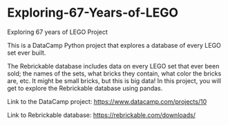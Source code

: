 # Exploring-67-Years-of-LEGO
Exploring 67 years of LEGO Project

This is a DataCamp Python project that explores a database of every LEGO set ever built.

The Rebrickable database includes data on every LEGO set that ever been sold; the names of the sets, what bricks they contain, what color the bricks are, etc. It might be small bricks, but this is big data! In this project, you will get to explore the Rebrickable database using pandas. 

Link to the DataCamp project: https://www.datacamp.com/projects/10

Link to Rebrickable database: https://rebrickable.com/downloads/
